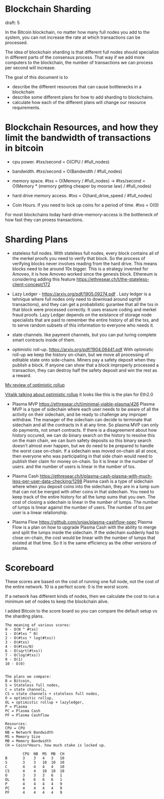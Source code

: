 Blockchain Sharding
============
draft: 5

In the Bitcoin blockchain, no matter how many full nodes you add to the system, you can not increase the rate at which transactions can be processed.

The idea of blockchain sharding is that different full nodes should specialize in different parts of the consensus process.
That way if we add more computers to the blockchain, the number of transactions we can process per second will increase.

The goal of this document is to
* describe the different resources that can cause bottlenecks in a blockchain
* describe some different plans for how to add sharding to blockchains.
* calculate how each of the different plans will change our resource requirements.


Blockchain Resources, and how they limit the bandwidth of transactions in bitcoin
============

* cpu power. #txs/second = O(CPU / #full_nodes)

* bandwidth. #txs/second = O(Bandwidth / #full_nodes)

* memory space. #txs = O(Memory / #full_nodes) -> #txs/second = O(Memory * (memory getting cheaper by moorse law) / #full_nodes)

* hard drive memory access. #txs = O(hard_drive_speed / #full_nodes)

* Coin Hours. If you need to lock up coins for a period of time. #txs = O(0)

For most blockchains today hard-drive-memory-access is the bottleneck of how fast they can proess transactions.


Sharding Plans
============

* stateless full nodes. With stateless full nodes, every block contains all of the merkel proofs you need to verify that block. So the process of verifying blocks never involves reading from the hard drive. This means blocks need to be around 10x bigger. This is a strategy invented for Amoveo, it is how Amoveo worked since the genesis block. Ethereum is considering adding this feature https://ethresear.ch/t/the-stateless-client-concept/172

* Lazy Ledger - https://arxiv.org/pdf/1905.09274.pdf . Lazy ledger is a tehnique where full nodes only need to download around sqrt(# transactions), and they can get a probabilistic gurantee that all the txs in that block were processed correctly. It uses erasure coding and merkel fraud proofs. Lazy Ledger depends on the existance of storage node specialists that are paid to remember the entire history of all the txs, and to serve random subsets of this information to everyone who needs it.

* state channels. like payment channels, but you can put turing complete smart contracts inside of them.

* optimistic roll-up. https://arxiv.org/pdf/1904.06441.pdf  With optimistic roll-up we keep the history on-chain, but we move all processing of editable state onto side-chains. Miners pay a safety deposit when they publish a block. If anyone can show that a block improperly processed a transaction, they can destroy half the safety deposit and win the rest as a reward.

[My review of optimistic rollup](optimistic_rollups.md)

[Vitalik talking about optimistic rollup](https://twitter.com/Shaughnessy119/status/1187390153662316544?s=20) it looks like this is the plan for Eth2.0

* Plasma MVP https://ethresear.ch/t/minimal-viable-plasma/426
Plasma MVP is a type of sidechain where each user needs to be aware of all the activity on their sidechain, and be ready to challenge any improper withdraw.
The manager of the sidechain can decide to terminate that sidechain and all the contracts in it at any time. So plasma MVP can only do payments, not smart contracts.
If there is a disagreement about how history occured, we can do binary search on the history to resolve this on the main chain, we can burn safety deposits so this binary search doesn't almost ever happen, but we do need to be prepared to handle the worst case on-chain.
If a sidechain was moved on-chain all at once, then everyone who was participating in that side chain would need to publish their claim for money on-chain. So it is linear in the number of users. and the number of users is linear in the number of txs.

* Plasma Cash https://ethresear.ch/t/plasma-cash-plasma-with-much-less-per-user-data-checking/1298
Plasma cash is a type of sidechain where when you deposit coins into the sidechain, they are in a lump sum that can not be merged with other coins in that sidechain.
You need to keep track of the entire history for all the lump sums that you own.
The cost of closing a sidechain is linear in the number of lumps.
The number of lumps is linear against the number of users.
The number of txs per user is a linear relationship.

* Plasma Flow https://github.com/snjax/plasma-cashflow-spec
Plasma Flow is a plan on how to upgrade Plasma Cash with the ability to merge and split the lumps inside the sidechain.
If the sidechain suddenly had to close on-chain, the cost would be linear with the number of lumps that existed at that time.
So it is the same efficiency as the other versions of plasma.


Scoreboard
=============


These scores are based on the cost of running one full node, not the cost of the entire network. 10 is a perfect score. 0 is the worst score.

If a network has different kinds of nodes, then we calculate the cost to run a minimum set of nodes to keep the blockchain alive.

I added Bitcoin to the score board so you can compare the default setup vs the sharding plans.

```
The meaning of various scores:
0 - O(N ^ #txs)
1 - O(#txs ^ N)
2 - O(#txs * log(#txs))
3 - O(#txs)
4 - O(#txs/N)
6 - O(sqrt(#txs))
7 - O(log(#txs))
9 - O(1)
10 - O(0)


The plans we compare:
B = Bitcoin,
S = Stateless full nodes,
C = state channels,
CS = state channels + stateless full nodes,
O = optimistic rollup,
OL = optimistic rollup + lazyledger,
P = Plasma
PC = Plasma Cash
PF = Plasma Cashflow

Resources:
CPU = CPU
NB = Network Bandwidth
MS = Memory Size
MB = Memory Bandwidth
CH = Coins*Hours. how much stake is locked up.

        CPU  NB  MS  MB  CH
B       3    3   4   3   10
S       3    3   10  10  10
C       4    4   4   4   10
CS      4    4   10  10  10
O       3    3   3   6   1
OL      6    6   6   6   1
P       4    4   4   4   9 
PC      4    4   4   4   9
PF      4    4   4   4   9

```

